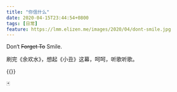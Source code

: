 ```yaml
---
title: "你信什么"
date: 2020-04-15T23:44:54+0800
tags: [日常]
feature: https://lmm.elizen.me/images/2020/04/dont-smile.jpg
---
```


Don‘t ~~Forget To~~ Smile.

刷完《余欢水》，想起《小丑》这幕，呵呵，听歌听歌。

<!--more-->

{{<music auto="https://y.qq.com/n/yqq/album/001uX0iQ3SWJuV.html">}}

🃏
